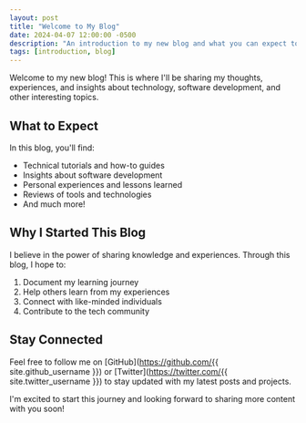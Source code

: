 ```yaml
---
layout: post
title: "Welcome to My Blog"
date: 2024-04-07 12:00:00 -0500
description: "An introduction to my new blog and what you can expect to find here."
tags: [introduction, blog]
---
```


Welcome to my new blog! This is where I'll be sharing my thoughts, experiences, and insights about technology, software development, and other interesting topics.

## What to Expect

In this blog, you'll find:

- Technical tutorials and how-to guides
- Insights about software development
- Personal experiences and lessons learned
- Reviews of tools and technologies
- And much more!

## Why I Started This Blog

I believe in the power of sharing knowledge and experiences. Through this blog, I hope to:

1. Document my learning journey
2. Help others learn from my experiences
3. Connect with like-minded individuals
4. Contribute to the tech community

## Stay Connected

Feel free to follow me on [GitHub](https://github.com/{{ site.github_username }}) or [Twitter](https://twitter.com/{{ site.twitter_username }}) to stay updated with my latest posts and projects.

I'm excited to start this journey and looking forward to sharing more content with you soon! 